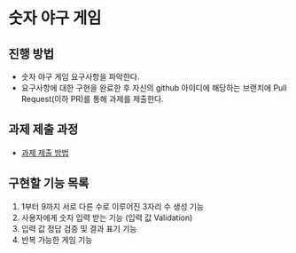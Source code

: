 # 숫자 야구 게임
## 진행 방법
* 숫자 야구 게임 요구사항을 파악한다.
* 요구사항에 대한 구현을 완료한 후 자신의 github 아이디에 해당하는 브랜치에 Pull Request(이하 PR)를 통해 과제를 제출한다.

## 과제 제출 과정
* [과제 제출 방법](https://github.com/next-step/nextstep-docs/tree/master/precourse)

## 구현할 기능 목록
1. 1부터 9까지 서로 다른 수로 이루어진 3자리 수 생성 기능
2. 사용자에게 숫자 입력 받는 기능 (입력 값 Validation)
3. 입력 값 정답 검증 및 결과 표기 기능
4. 반복 가능한 게임 기능
